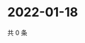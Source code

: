 # 2022-01-18

共 0 条

<!-- BEGIN WEIBO -->
<!-- 最后更新时间 Tue Jan 18 2022 02:11:17 GMT+0800 (China Standard Time) -->

<!-- END WEIBO -->
